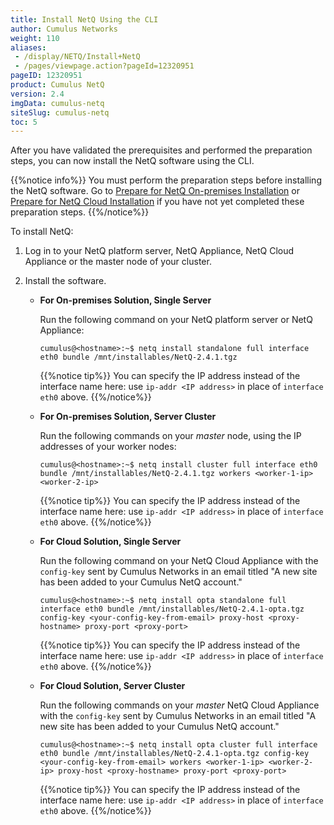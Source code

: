 ```yaml
---
title: Install NetQ Using the CLI
author: Cumulus Networks
weight: 110
aliases:
 - /display/NETQ/Install+NetQ
 - /pages/viewpage.action?pageId=12320951
pageID: 12320951
product: Cumulus NetQ
version: 2.4
imgData: cumulus-netq
siteSlug: cumulus-netq
toc: 5
---
```

After you have validated the prerequisites and performed the preparation steps, you can now install the NetQ software using the CLI.

{{%notice info%}}
You must perform the preparation steps before installing the NetQ software. Go to [Prepare for NetQ On-premises Installation](../Prepare-NetQ-Onprem/) or [Prepare for NetQ Cloud Installation](../Prepare-NetQ-Cloud/) if you have not yet completed these preparation steps.
{{%/notice%}}

To install NetQ:

1. Log in to your NetQ platform server, NetQ Appliance, NetQ Cloud Appliance or the master node of your cluster.

2. Install the software.

    - **For On-premises Solution, Single Server**

        Run the following command on your NetQ platform server or NetQ Appliance:

        ```
        cumulus@<hostname>:~$ netq install standalone full interface eth0 bundle /mnt/installables/NetQ-2.4.1.tgz
        ```

        {{%notice tip%}}
You can specify the IP address instead of the interface name here: use `ip-addr <IP address>` in place of `interface eth0` above.
        {{%/notice%}}

    - **For On-premises Solution, Server Cluster**

        Run the following commands on your *master* node, using the IP addresses of your worker nodes:

        ```
        cumulus@<hostname>:~$ netq install cluster full interface eth0 bundle /mnt/installables/NetQ-2.4.1.tgz workers <worker-1-ip> <worker-2-ip>
        ```

        {{%notice tip%}}
You can specify the IP address instead of the interface name here: use `ip-addr <IP address>` in place of `interface eth0` above.
        {{%/notice%}}

    - **For Cloud Solution, Single Server**

        Run the following command on your NetQ Cloud Appliance with the `config-key` sent by Cumulus Networks in an email titled "A new site has been added to your Cumulus NetQ account."

        ```
        cumulus@<hostname>:~$ netq install opta standalone full interface eth0 bundle /mnt/installables/NetQ-2.4.1-opta.tgz config-key <your-config-key-from-email> proxy-host <proxy-hostname> proxy-port <proxy-port>
        ```

        {{%notice tip%}}
You can specify the IP address instead of the interface name here: use `ip-addr <IP address>` in place of `interface eth0` above.
        {{%/notice%}}

    - **For Cloud Solution, Server Cluster**
    
        Run the following commands on your *master* NetQ Cloud Appliance with the `config-key` sent by Cumulus Networks in an email titled "A new site has been added to your Cumulus NetQ account."

        ```
        cumulus@<hostname>:~$ netq install opta cluster full interface eth0 bundle /mnt/installables/NetQ-2.4.1-opta.tgz config-key <your-config-key-from-email> workers <worker-1-ip> <worker-2-ip> proxy-host <proxy-hostname> proxy-port <proxy-port>
        ```

        {{%notice tip%}}
You can specify the IP address instead of the interface name here: use `ip-addr <IP address>` in place of `interface eth0` above.
        {{%/notice%}}

